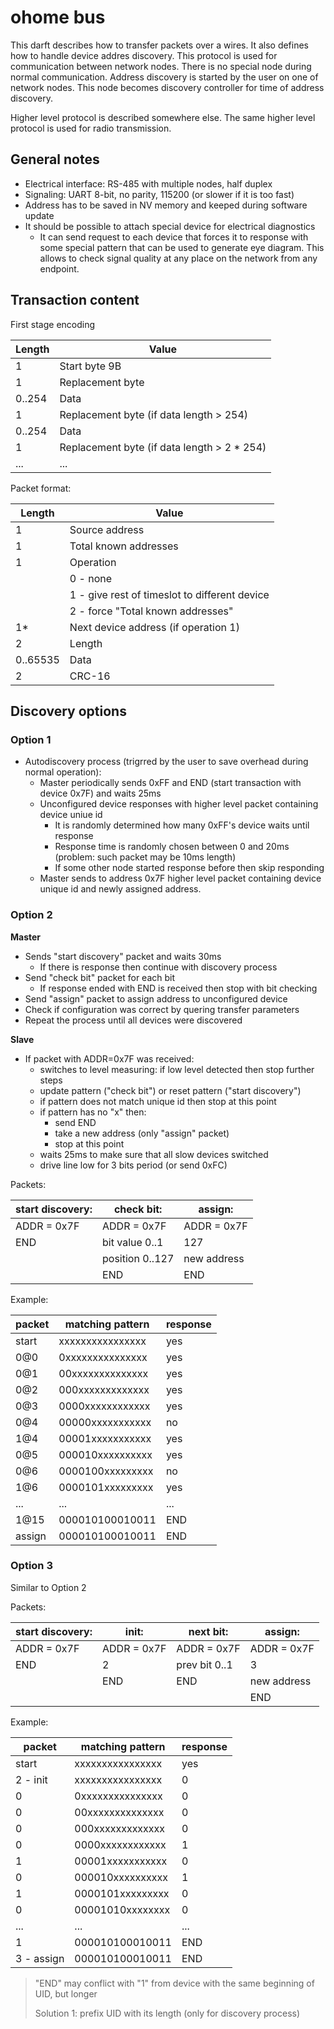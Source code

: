ohome bus
=========

This darft describes how to transfer packets over a wires.
It also defines how to handle device addres discovery.
This protocol is used for communication between network nodes.
There is no special node during normal communication.
Address discovery is started by the user on one of network nodes.
This node becomes discovery controller for time of address discovery.

Higher level protocol is described somewhere else. The same higher level protocol is used for radio transmission.

General notes
-------------

 * Electrical interface: RS-485 with multiple nodes, half duplex	
 * Signaling: UART 8-bit, no parity, 115200 (or slower if it is too fast)
 * Address has to be saved in NV memory and keeped during software update
 * It should be possible to attach special device for electrical diagnostics
 	  * It can send request to each device that forces it to response with some special
	    pattern that can be used to generate eye diagram. This allows to check signal quality at any
	    place on the network from any endpoint.

Transaction content
-----------

First stage encoding

| Length | Value |
|--------|-------|
| 1 | Start byte 9B |
| 1 | Replacement byte |
| 0..254 | Data |
| 1 | Replacement byte (if data length > 254) |
| 0..254 | Data |
| 1 | Replacement byte (if data length > 2 * 254) |
| ... | ... |

Packet format:

| Length | Value |
|--------|-------|
| 1 | Source address |
| 1 | Total known addresses |
| 1 | Operation |
|   | 0 - none |
|   | 1 - give rest of timeslot to different device |
|   | 2 - force "Total known addresses" |
| 1* | Next device address (if operation 1) |
| 2 | Length |
| 0..65535 | Data |
| 2 | CRC-16 |


Discovery options
----------------

### Option 1

* Autodiscovery process (trigrred by the user to save overhead during normal operation):		
	* Master periodically sends 0xFF and END (start transaction with device 0x7F) and waits 25ms	
	* Unconfigured device responses with higher level packet containing device uniue id	
		* It is randomly determined how many 0xFF's device waits until response
		* Response time is randomly chosen between 0 and 20ms (problem: such packet may be 10ms length)
		* If some other node started response before then skip responding
	* Master sends to address 0x7F higher level packet containing device unique id and newly assigned address.	

### Option 2

**Master**
* Sends "start discovery" packet and waits 30ms		
	* If there is response then continue with discovery process	
* Send "check bit" packet for each bit		
	* If response ended with END is received then stop with bit checking	
* Send "assign" packet to assign address to unconfigured device		
* Check if configuration was correct by quering transfer parameters		
* Repeat the process until all devices were discovered		

**Slave**
* If packet with ADDR=0x7F was received:		
	* switches to level measuring: if low level detected then stop further steps	
	* update pattern ("check bit") or reset pattern ("start discovery")	
	* if pattern does not match unique id then stop at this point	
	* if pattern has no "x" then:	
		* send END
		* take a new address (only "assign" packet)
		* stop at this point
	* waits 25ms to make sure that all slow devices switched	
	* drive line low for 3 bits period (or send 0xFC)	

Packets:

|start discovery:|	check bit:|	assign:
|------|-------|-------|
|ADDR = 0x7F|	ADDR = 0x7F|	ADDR = 0x7F|
|END	|bit value 0..1|	127|
| |position 0..127|	new address|
| |	END|	END|

Example:

|packet|	matching pattern|	response|
|------|------------------|---------|
|start|	xxxxxxxxxxxxxxxx|	yes|
|0@0|	0xxxxxxxxxxxxxxx|	yes|
|0@1|	00xxxxxxxxxxxxxx|	yes|
|0@2|	000xxxxxxxxxxxxx	|yes|
|0@3|	0000xxxxxxxxxxxx	|yes|
|0@4|	00000xxxxxxxxxxx	|no|
|1@4|	00001xxxxxxxxxxx	|yes|
|0@5|	000010xxxxxxxxxx|	yes|
|0@6|	0000100xxxxxxxxx|	no|
|1@6|	0000101xxxxxxxxx|	yes|
|...	|...|	...|
|1@15	|000010100010011	|END|
|assign	|000010100010011	|END|

### Option 3

Similar to Option 2

Packets:

|start discovery: |	init: |	next bit: |	assign: |
|------------|----|----|----|
|ADDR = 0x7F|	ADDR = 0x7F	| ADDR = 0x7F|	ADDR = 0x7F|
|END	|2	|prev bit 0..1|	3|
| |	END|	END	|new address |
| |	|	|	END|


Example:

|	packet | 	matching pattern | 	response | 
|--------|-------------------|--------|
|	start | 	xxxxxxxxxxxxxxxx | 	yes | 
|	2 - init | 	xxxxxxxxxxxxxxxx | 	0 | 
|	0 | 	0xxxxxxxxxxxxxxx | 	0 | 
|	0 | 	00xxxxxxxxxxxxxx | 	0 | 
|	0 | 	000xxxxxxxxxxxxx | 	0 | 
|	0 | 	0000xxxxxxxxxxxx | 	1 | 
|	1 | 	00001xxxxxxxxxxx | 	0 | 
|	0 | 	000010xxxxxxxxxx | 	1 | 
|	1 | 	0000101xxxxxxxxx | 	0 | 
|	0 | 	00001010xxxxxxxx | 	0 | 
|	... | 	... | 	... | 
|	1 | 	000010100010011 | 	END | 
|	3 - assign | 	000010100010011 | 	END | 

> "END" may conflict with "1" from device with the same beginning of UID, but longer
>
> Solution 1: prefix UID with its length (only for discovery process)
